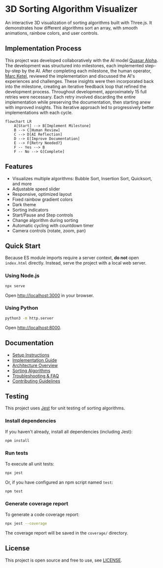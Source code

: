 # 3D Sorting Algorithm Visualizer

An interactive 3D visualization of sorting algorithms built with Three.js. It demonstrates how different algorithms sort an array, with smooth animations, rainbow colors, and user controls.

## Implementation Process

This project was developed collaboratively with the AI model [Quasar Alpha](https://openrouter.ai/openrouter/quasar-alpha). The development was structured into milestones, each implemented step-by-step by the AI. After completing each milestone, the human operator, [Marc Ketel](https://github.com/atoomnetmarc/), reviewed the implementation and discussed the AI's experiences and challenges. These insights were then incorporated back into the milestone, creating an iterative feedback loop that refined the development process. Throughout development, approximately 15 full retries were necessary. Each retry involved discarding the entire implementation while preserving the documentation, then starting anew with improved insights. This iterative approach led to progressively better implementations with each cycle.

```mermaid
flowchart LR
    A[Start] --> B[Implement Milestone]
    B --> C[Human Review]
    C --> D[AI Reflection]
    D --> E[Improve Documentation]
    E --> F{Retry Needed?}
    F -- Yes --> B
    F -- No --> G[Complete]
```

## Features

- Visualizes multiple algorithms: Bubble Sort, Insertion Sort, Quicksort, and more
- Adjustable speed slider
- Responsive, optimized layout
- Fixed rainbow gradient colors
- Dark theme
- Sorting indicators
- Start/Pause and Step controls
- Change algorithm during sorting
- Automatic cycling with countdown timer
- Camera controls (rotate, zoom, pan)

## Quick Start

Because ES module imports require a server context, **do not** open `index.html` directly. Instead, serve the project with a local web server.

### Using Node.js

```bash
npx serve
```

Open [http://localhost:3000](http://localhost:3000) in your browser.

### Using Python

```bash
python3 -m http.server
```

Open [http://localhost:8000](http://localhost:8000).

## Documentation

- [Setup Instructions](docs/Setup.md)
- [Implementation Guide](docs/Implementation.md)
- [Architecture Overview](docs/Architecture.md)
- [Sorting Algorithms](docs/Algorithms.md)
- [Troubleshooting & FAQ](docs/Troubleshooting.md)
- [Contributing Guidelines](docs/Contributing.md)

## Testing

This project uses [Jest](https://jestjs.io/) for unit testing of sorting algorithms.

### Install dependencies

If you haven't already, install all dependencies (including Jest):

```bash
npm install
```

### Run tests

To execute all unit tests:

```bash
npx jest
```

Or, if you have configured an npm script named `test`:

```bash
npm test
```

### Generate coverage report

To generate a code coverage report:

```bash
npx jest --coverage
```

The coverage report will be saved in the `coverage/` directory.

## License

This project is open source and free to use, see [LICENSE](LICENSE).
